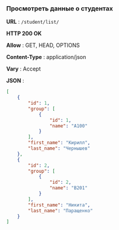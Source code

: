 ### Просмотреть данные о студентах 

**URL** : `/student/list/`

**HTTP 200 OK**

**Allow** : GET, HEAD, OPTIONS

**Content-Type** : application/json

**Vary** : Accept

**JSON** :
```json
[
    {
        "id": 1,
        "group": [
            {
                "id": 1,
                "name": "A100"
            }
        ],
        "first_name": "Кирилл",
        "last_name": "Чернышев"
    },
    {
        "id": 2,
        "group": [
            {
                "id": 2,
                "name": "B201"
            }
        ],
        "first_name": "Никита",
        "last_name": "Паращенко"
    }
]
```